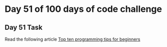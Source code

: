 # Day 51 of 100 days of code challenge

## Day 51 Task

Read the following article
[Top ten programming tips for beginners](https://www.geeksforgeeks.org/programming-tips-for-beginners/)